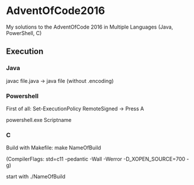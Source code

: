 # AdventOfCode2016
My solutions to the AdventOfCode 2016 in Multiple Languages (Java, PowerShell, C)


## Execution

### Java
javac file.java -> java file (without .encoding)


### Powershell
First of all: Set-ExecutionPolicy RemoteSigned -> Press A

powershell.exe Scriptname


### C
Build with Makefile: make NameOfBuild 

(CompilerFlags: std=c11 -pedantic -Wall -Werror -D_XOPEN_SOURCE=700 -g)

start with ./NameOfBuild

